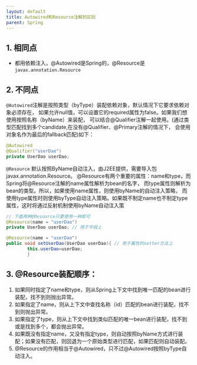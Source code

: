 ```yaml
---
layout: default
title: Autowired和Resource注解的区别
parent: Spring
---
```


## 1. 相同点

- 都用依赖注入，@Autowired是Spring的，@Resource是`javax.annotation.Resource`

## 2. 不同点

`@Autowired`注解是按照类型（byType）装配依赖对象，默认情况下它要求依赖对象必须存在，
如果允许null值，可以设置它的required属性为false。如果我们想使用按照名称（byName）来装配，
可以结合@Qualifier注解一起使用。(通过类型匹配找到多个candidate,在没有@Qualifier、@Primary注解的情况下，
会使用对象名作为最后的fallback匹配)如下：

```java
@Autowired
@Qualifier("userDao")
private UserDao userDao; 
```

`@Resource`
默认按照ByName自动注入，由J2EE提供，需要导入包javax.annotation.Resource。
@Resource有两个重要的属性：name和type，而Spring将@Resource注解的name属性解析为bean的名字，
而type属性则解析为bean的类型。所以，如果使用name属性，则使用byName的自动注入策略，
而使用type属性时则使用byType自动注入策略。如果既不制定name也不制定type属性，这时将通过反射机制使用byName自动注入策


```java
// 下面两种@Resource只要使用一种即可
@Resource(name = "userDao")
private UserDao userDao; // 用于字段上

@Resource(name = "userDao")
public void setUserDao(UserDao userDao){ // 用于属性的setter方法上
        this.userDao=userDao;
        }
```

## 3. @Resource装配顺序：

1. 如果同时指定了name和type，则从Spring上下文中找到唯一匹配的bean进行装配，找不到则抛出异常。
2. 如果指定了name，则从上下文中查找名称（id）匹配的bean进行装配，找不到则抛出异常。
3. 如果指定了type，则从上下文中找到类似匹配的唯一bean进行装配，找不到或是找到多个，都会抛出异常。
4. 如果既没有指定name，又没有指定type，则自动按照byName方式进行装配；如果没有匹配，则回退为一个原始类型进行匹配，如果匹配则自动装配。
5. @Resource的作用相当于@Autowired，只不过@Autowired按照byType自动注入。